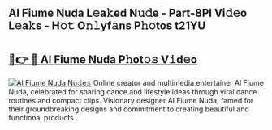 ## Al Fiume Nuda L𝚎a𝚔ed N𝚞𝚍e - Part-8PI Vi𝚍𝚎o L𝚎a𝚔s - H𝚘𝚝 O𝚗𝚕yf𝚊ns P𝚑𝚘tos t21YU

# <h2><a href="http://kf8v9w.oniu.top/?m=Al+Fiume+Nuda">🔗👉 🔴 Al Fiume Nuda P𝚑ot𝚘𝚜 V𝚒d𝚎o</a></h2>

[![Al Fiume Nuda Nu𝚍e𝚜](https://i.imgur.com/0qMVB7G.gif)](http://kf8v9w.oniu.top/?m=Al+Fiume+Nuda)
Online creator and multimedia entertainer Al Fiume Nuda, celebrated for sharing dance and lifestyle ideas through viral dance routines and compact clips. Visionary designer Al Fiume Nuda, famed for their groundbreaking designs and commitment to creating beautiful and functional products.  
